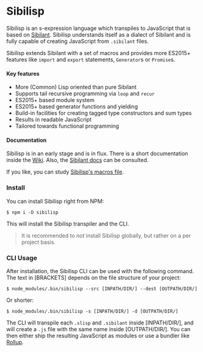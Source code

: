 # Sibilisp

Sibilisp is an s-expression language which transpiles to JavaScript that is based
on [Sibilant](https://sibilant.org/). Sibilisp understands itself as a dialect of
Sibilant and is fully capable of creating JavaScript from `.sibilant` files.

Sibilisp extends Sibilant with a set of macros and provides more ES2015+
features like `import` and `export` statements, `Generator`s or `Promise`s.

#### Key features

* More (Common) Lisp oriented than pure Sibilant
* Supports tail recursive programming via `loop` and `recur`
* ES2015+ based module system
* ES2015+ based generator functions and yielding
* Build-in facilities for creating tagged type constructors and sum types
* Results in readable JavaScript
* Tailored towards functional programming

#### Documentation

Sibilisp is in an early stage and is in flux. There is a
short documentation inside the [Wiki](https://github.com/urbandrone/sibilisp/wiki).
Also, the [Sibilant docs](https://docs.sibilant.org) can be consulted.

If you like, you can study [Sibilisp's macros file](https://github.com/urbandrone/sibilisp/blob/master/lang/macros.sibilant).

### Install

You can install Sibilisp right from NPM:

```
$ npm i -D sibilisp
```

This will install the Sibilisp transpiler and the CLI.

> It is recommended to *not* install Sibilisp globally,
> but rather on a per project basis.

### CLI Usage

After installation, the Sibilisp CLI can be used with the following command.
The text in [BRACKETS] depends on the file structure of your project:

```
$ node_modules/.bin/sibilisp --src [INPATH/DIR/] --dest [OUTPATH/DIR/]
```

Or shorter:

```
$ node_modules/.bin/sibilisp -s [INPATH/DIR/] -d [OUTPATH/DIR/]
```

The CLI will transpile each `.slisp` and `.sibilant` inside [INPATH/DIR/],
and will create a `.js` file with the same name inside [OUTPATH/DIR/]. You can
then either ship the resulting JavaScript as modules or use a bundler like [Rollup](https://rollupjs.org).